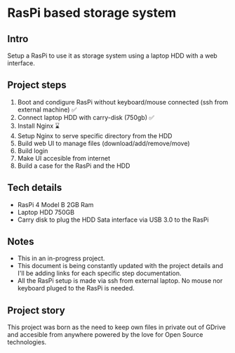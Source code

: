 # RasPi based storage system

## Intro
Setup a RasPi to use it as storage system using a laptop HDD with a web interface.


## Project steps

1. Boot and condigure RasPi without keyboard/mouse connected (ssh from external machine) ✅
2. Connect laptop HDD with carry-disk (750gb) ✅
3. Install Nginx ⌛️
4. Setup Nginx to serve specific directory from the HDD
5. Build web UI to manage files (download/add/remove/move)
6. Build login
7. Make UI accesible from internet
8. Build a case for the RasPi and the HDD


## Tech details

- RasPi 4 Model B 2GB Ram
- Laptop HDD 750GB
- Carry disk to plug the HDD Sata interface via USB 3.0 to the RasPi

## Notes

- This in an in-progress project.
- This document is being constantly updated with the project details and I'll be adding links for each specific step documentation.
- All the RasPi setup is made via ssh from external laptop. No mouse nor keyboard pluged to the RasPi is needed.

## Project story

This project was born as the need to keep own files in private out of GDrive and accesible from anywhere powered by the love for Open Source technologies.

